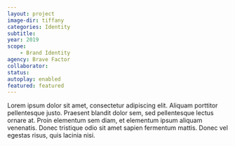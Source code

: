 ```yaml
---
layout: project
image-dir: tiffany
categories: Identity
subtitle:
year: 2019
scope: 
    - Brand Identity
agency: Brave Factor
collaborator: 
status:
autoplay: enabled
featured: featured
---
```


Lorem ipsum dolor sit amet, consectetur adipiscing elit. Aliquam porttitor pellentesque justo. Praesent blandit dolor sem, sed pellentesque lectus ornare at. Proin elementum sem diam, et elementum ipsum aliquam venenatis. Donec tristique odio sit amet sapien fermentum mattis. Donec vel egestas risus, quis lacinia nisi.